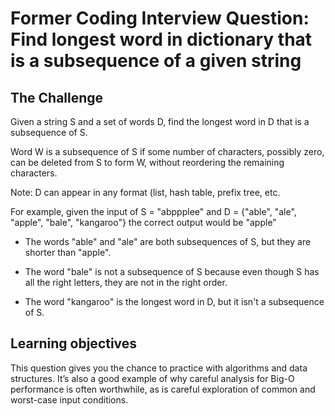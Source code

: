 # Former Coding Interview Question: Find longest word in dictionary that is a subsequence of a given string

## The Challenge

Given a string S and a set of words D, find the longest word in D that is a subsequence of S.

Word W is a subsequence of S if some number of characters, possibly zero, can be deleted from S to form W, without reordering the remaining characters.

Note: D can appear in any format (list, hash table, prefix tree, etc.

For example, given the input of S = "abppplee" and D = {"able", "ale", "apple", "bale", "kangaroo"} the correct output would be "apple"

* The words "able" and "ale" are both subsequences of S, but they are shorter than "apple".

* The word "bale" is not a subsequence of S because even though S has all the right letters, they are not in the right order.

* The word "kangaroo" is the longest word in D, but it isn't a subsequence of S.

## Learning objectives

This question gives you the chance to practice with algorithms and data structures. It’s also a good example of why careful analysis for Big-O performance is often worthwhile, as is careful exploration of common and worst-case input conditions.